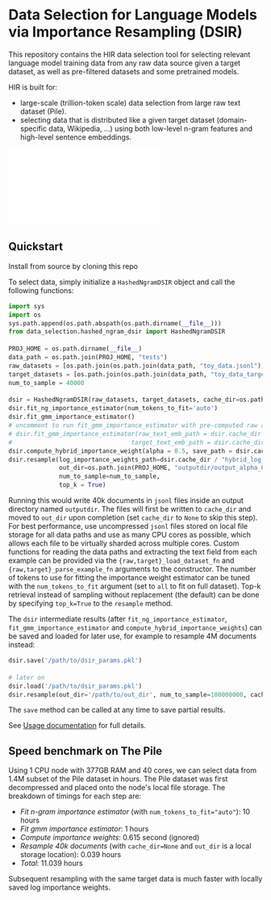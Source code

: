 # Data Selection for Language Models via Importance Resampling (DSIR)

This repository contains the HIR data selection tool for selecting relevant language model training data from any raw data source given a target dataset, as well as pre-filtered datasets and some pretrained models.

HIR is built for:
- large-scale (trillion-token scale) data selection from large raw text dataset (Pile). 
- selecting data that is distributed like a given target dataset (domain-specific data, Wikipedia, ...) using both low-level n-gram features and high-level sentence embeddings.

![HIR figure](Figure1.pdf)

## Quickstart

Install from source by cloning this repo

To select data, simply initialize a `HashedNgramDSIR` object and call the following functions:
```python
import sys
import os
sys.path.append(os.path.abspath(os.path.dirname(__file__)))
from data_selection.hashed_ngram_dsir import HashedNgramDSIR

PROJ_HOME = os.path.dirname(__file__)
data_path = os.path.join(PROJ_HOME, "tests")
raw_datasets = [os.path.join(os.path.join(data_path, "toy_data.jsonl"))]
target_datasets = [os.path.join(os.path.join(data_path, "toy_data_target.jsonl"))]
num_to_sample = 40000

dsir = HashedNgramDSIR(raw_datasets, target_datasets, cache_dir=os.path.join(PROJ_HOME, 'dsir_cache'), num_proc=1)
dsir.fit_ng_importance_estimator(num_tokens_to_fit='auto')
dsir.fit_gmm_importance_estimator()    
# uncomment to run fit_gmm_importance_estimator with pre-computed raw and text embeddings      
# dsir.fit_gmm_importance_estimator(raw_text_emb_path = dsir.cache_dir / "raw text embeddings",
#                                 target_text_emb_path = dsir.cache_dir / "target text embeddings")
dsir.compute_hybrid_importance_weight(alpha = 0.5, save_path = dsir.cache_dir / "hybrid_importance_weights_alpha_0.5.npy")
dsir.resample(log_importance_weights_path=dsir.cache_dir / "hybrid_log_importance_weights_alpha_0.5.npy",
              out_dir=os.path.join(PROJ_HOME, "outputdir/output_alpha_0.5"),
              num_to_sample=num_to_sample,
              top_k = True)
```
Running this would write 40k documents in `jsonl` files inside an output directory named `outputdir`. The files will first be written to `cache_dir` and moved to `out_dir` upon completion (set `cache_dir` to `None` to skip this step). For best performance, use uncompressed `jsonl` files stored on local file storage for all data paths and use as many CPU cores as possible, which allows each file to be virtually sharded across multiple cores. Custom functions for reading the data paths and extracting the text field from each example can be provided via the
`{raw,target}_load_dataset_fn` and `{raw,target}_parse_example_fn` arguments to the constructor. The number of tokens to use for fitting the importance weight estimator can be tuned with the `num_tokens_to_fit` argument (set to `all` to fit on full dataset). Top-k retrieval instead of sampling without replacement (the default) can be done by specifying `top_k=True` to the `resample` method.

 
The `dsir` intermediate results (after `fit_ng_importance_estimator`, `fit_gmm_importance_estimator` and `compute_hybrid_importance_weights`) can be saved and loaded for later use, for example to resample 4M documents instead:
```python
dsir.save('/path/to/dsir_params.pkl')

# later on
dsir.load('/path/to/dsir_params.pkl')
dsir.resample(out_dir='/path/to/out_dir', num_to_sample=100000000, cache_dir='/path/to/resampled_cache')
```
The `save` method can be called at any time to save partial results.

See [Usage documentation](data_selection/README.md) for full details.


## Speed benchmark on The Pile
Using 1 CPU node with 377GB RAM and 40 cores, we can select data from 1.4M subset of the Pile dataset in hours.
The Pile dataset was first decompressed and placed onto the node's local file storage. The breakdown of timings for each step are:
- *Fit n-gram importance estimator* (with `num_tokens_to_fit="auto"`): 10 hours
- *Fit gmm importance estimator*: 1 hours
- *Compute importance weights*: 0.615 second (ignored)
- *Resample 40k documents* (with `cache_dir=None` and `out_dir` is a local storage location): 0.039 hours
- *Total*: 11.039 hours

Subsequent resampling with the same target data is much faster with locally saved log importance weights.


